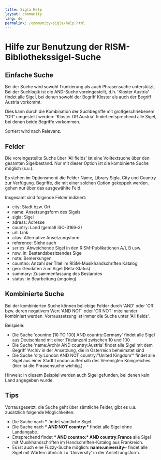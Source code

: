 ```yaml
---
title: Sigla Help
layout: community
lang: de
permalink: /community/sigla/help.html
---
```


# Hilfe zur Benutzung der RISM-Bibliothekssigel-Suche

## Einfache Suche

Bei der Suche wird sowohl Trunkierung als auch Phrasensuche unterstützt. Bei der Suchlogik ist die AND-Suche voreingestellt, d.h. 'Kloster Austria' findet alle Sigel, bei denen sowohl der Begriff Kloster als auch der Begriff Austria vorkommt.

Dies kann durch die Kombination der Suchbegriffe mit großgeschriebenem "OR" umgestellt werden: 'Kloster OR Austria' findet entsprechend alle Sigel, bei denen beide Begriffe vorkommen.

Sortiert wird nach Relevanz.

## Felder

Die voreingestellte Suche über 'All fields' ist eine Volltextsuche über den gesamten Sigelbestand. Nur mit dieser Option ist die kombinierte Suche möglich (s.u.). 

Es stehen im Optionsmenü die Felder Name, Library Sigla, City und Country zur Verfügung. Begriffe, die mit einer solchen Option gekoppelt werden, gehen nur über das ausgewählte Feld.

Insgesamt sind folgende Felder indiziert:

* city: Stadt bzw. Ort
* name: Ansetzungsform des Sigels
* sigla: Sigel
* adress: Adresse
* country: Land (gemäß ISO-3166-2)
* url: Link
* alias: Alternative Ansetzungsform
* reference: Siehe auch
* series: Abweichende Sigel in den RISM-Publikationen A/I, B usw.
* now_in: Bestandsbesitzendes Sigel
* note: Bemerkungen
* countno: Anzahl der Titel im RISM-Musikhandschriften Katalog
* geo: Geodaten zum Sigel (Beta-Status)
* summary: Zusammenfassung des Bestandes
* status: in Bearbeitung (ongoing)

## Kombinierte Suche

Bei der kombinierten Suche können beliebige Felder durch 'AND' oder 'OR' bzw. deren negativem Wert 'AND NOT' oder 'OR NOT' miteinander kombiniert werden. Vorraussetzung ist immer die Suche unter 'All fields'.

Beispiele:

* Die Suche 'countno:[10 TO 100] AND country:Germany' findet alle Sigel aus Deutschland mit einer Titelanzahl zwischen 10 und 100
* Die Suche 'name:Archiv AND country:Austria' findet alle Sigel mit dem Begriff 'Archiv in der Ansetzung, die in Österreich beheimatet sind
* Die Suche 'city:London AND NOT country:"United Kingdom"' findet alle Sigel aus einer Stadt London außerhalb des Vereinigten Königreiches (hier ist die Phrasensuche wichtig.)

Hinweis: In diesem Beispiel werden auch Sigel gefunden, bei denen kein Land angegeben wurde.

## Tips

Vorrausgesetzt, die Suche geht über sämtliche Felder, gibt es u.a. zusätzlich folgende Möglichkeiten:

* Die Suche nach **\*** findet sämtliche Sigel.
* Die Suche nach **\* AND NOT country:\*** findet alle Sigel ohne Landangabe.
* Entsprechend findet **\* AND countno:\* AND country:France** alle Sigel mit Musikhandschriften im Handschriften-Katalog aus Frankreich.
* Es ist auch eine Fuzzy-Suche möglich: **name:university~** findet alle Sigel mit Wörtern ähnlich zu 'University' in der Ansetzungsform.